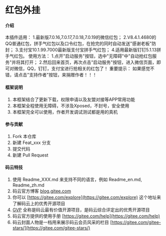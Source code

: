 # 红包外挂

#### 介绍
本插件适用：
1.最新版7.0.16,7.0.17,7.0.18,7.0.19的微信红包；
2.V8.4.1.4680的QQ普通红包，拼手气红包以及口令红包，在抢完的同时自动发送"感谢老板"防封；
3.支付宝10.1.99.7000最新版支付宝拼手气红包；
4.适用最新版钉钉5.1.13拼手气红包。
使用方法：
1.点开"启动服务"按钮，选中"无障碍"中"自动抢红包服务"并将其打开；
2.然后回来首页，再次点击"启动服务"按钮，进入微信页面，即可对微信，QQ，钉钉，支付宝进行抢相关的红包了！
重要提示：
如果感觉不错，请点击"支持作者"按钮，来捐赠作者！！！


#### 框架说明

1.  本框架结合了更新下载，权限申请以及友盟对接等APP常用功能
2.  本框架全程使用无障碍，不涉及Xposed，不封号，安全使用
3.  本框架完全可以使用，作者开发调试测试都是用的真机

#### 参与贡献

1.  Fork 本仓库
2.  新建 Feat_xxx 分支
3.  提交代码
4.  新建 Pull Request


#### 码云特技

1.  使用 Readme\_XXX.md 来支持不同的语言，例如 Readme\_en.md, Readme\_zh.md
2.  码云官方博客 [blog.gitee.com](https://blog.gitee.com)
3.  你可以 [https://gitee.com/explore](https://gitee.com/explore) 这个地址来了解码云上的优秀开源项目
4.  [GVP](https://gitee.com/gvp) 全称是码云最有价值开源项目，是码云综合评定出的优秀开源项目
5.  码云官方提供的使用手册 [https://gitee.com/help](https://gitee.com/help)
6.  码云封面人物是一档用来展示码云会员风采的栏目 [https://gitee.com/gitee-stars/](https://gitee.com/gitee-stars/)
